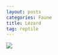 ```yaml
---
layout: posts
categories: Faune
title: Lézard
tag: reptile
---
```

<img src="/faune_flore_meyrin/images/IMG_8571.jpg" />

